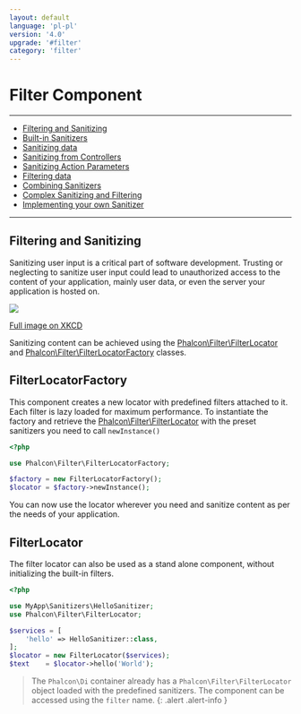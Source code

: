 ```yaml
---
layout: default
language: 'pl-pl'
version: '4.0'
upgrade: '#filter'
category: 'filter'
---
```

# Filter Component

* * *

- [Filtering and Sanitizing](filter-overview)
- [Built-in Sanitizers](filter-sanitizers)
- [Sanitizing data](filter-sanitizing)
- [Sanitizing from Controllers](filter-sanitizing-from-controllers)
- [Sanitizing Action Parameters](filter-sanitizing-action-parameters)
- [Filtering data](filter-sanitizing-data)
- [Combining Sanitizers](filter-combining-sanitizers)
- [Complex Sanitizing and Filtering](filter-complex-sanitization-filtering)
- [Implementing your own Sanitizer](filter-custom)

* * *

## Filtering and Sanitizing

Sanitizing user input is a critical part of software development. Trusting or neglecting to sanitize user input could lead to unauthorized access to the content of your application, mainly user data, or even the server your application is hosted on.

![](/assets/images/content/filter-sql.png)

[Full image on XKCD](https://xkcd.com/327)

Sanitizing content can be achieved using the [Phalcon\Filter\FilterLocator](api/Phalcon_Filter_FilterLocator) and [Phalcon\Filter\FilterLocatorFactory](api/Phalcon_Filter_FilterLocatorFactory) classes.

## FilterLocatorFactory

This component creates a new locator with predefined filters attached to it. Each filter is lazy loaded for maximum performance. To instantiate the factory and retrieve the [Phalcon\Filter\FilterLocator](api/Phalcon_Filter_FilterLocator) with the preset sanitizers you need to call `newInstance()`

```php
<?php

use Phalcon\Filter\FilterLocatorFactory;

$factory = new FilterLocatorFactory();
$locator = $factory->newInstance();
```

You can now use the locator wherever you need and sanitize content as per the needs of your application.

## FilterLocator

The filter locator can also be used as a stand alone component, without initializing the built-in filters.

```php
<?php

use MyApp\Sanitizers\HelloSanitizer;
use Phalcon\Filter\FilterLocator;

$services = [
    'hello' => HelloSanitizer::class,
];
$locator = new FilterLocator($services);
$text    = $locator->hello('World');
```

> The `Phalcon\Di` container already has a `Phalcon\Filter\FilterLocator` object loaded with the predefined sanitizers. The component can be accessed using the `filter` name. {: .alert .alert-info }
